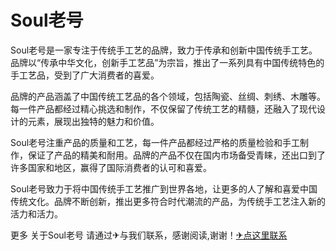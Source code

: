 # Soul老号

Soul老号是一家专注于传统手工艺的品牌，致力于传承和创新中国传统手工艺。品牌以“传承中华文化，创新手工艺品”为宗旨，推出了一系列具有中国传统特色的手工艺品，受到了广大消费者的喜爱。

品牌的产品涵盖了中国传统工艺品的各个领域，包括陶瓷、丝绸、刺绣、木雕等。每一件产品都经过精心挑选和制作，不仅保留了传统工艺的精髓，还融入了现代设计的元素，展现出独特的魅力和价值。

Soul老号注重产品的质量和工艺，每一件产品都经过严格的质量检验和手工制作，保证了产品的精美和耐用。品牌的产品不仅在国内市场备受青睐，还出口到了许多国家和地区，赢得了国际消费者的认可和喜爱。

Soul老号致力于将中国传统手工艺推广到世界各地，让更多的人了解和喜爱中国传统文化。品牌不断创新，推出更多符合时代潮流的产品，为传统手工艺注入新的活力和活力。

更多 关于Soul老号 请通过✈与我们联系，感谢阅读,谢谢！[✈点这里联系](https://b.k02.cc)
